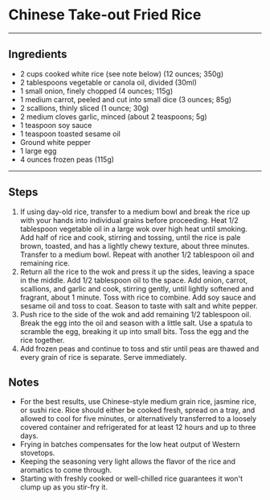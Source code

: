 # Chinese Take-out Fried Rice

---

## Ingredients

* 2 cups cooked white rice (see note below) (12 ounces; 350g)
* 2 tablespoons vegetable or canola oil, divided (30ml)
* 1 small onion, finely chopped (4 ounces; 115g)
* 1 medium carrot, peeled and cut into small dice (3 ounces; 85g)
* 2 scallions, thinly sliced (1 ounce; 30g)
* 2 medium cloves garlic, minced (about 2 teaspoons; 5g)
* 1 teaspoon soy sauce
* 1 teaspoon toasted sesame oil
* Ground white pepper
* 1 large egg
* 4 ounces frozen peas (115g)

---

## Steps

1.  If using day-old rice, transfer to a medium bowl and break the rice up with your hands into individual grains before proceeding. Heat 1/2 tablespoon vegetable oil in a large wok over high heat until smoking. Add half of rice and cook, stirring and tossing, until the rice is pale brown, toasted, and has a lightly chewy texture, about three minutes. Transfer to a medium bowl. Repeat with another 1/2 tablespoon oil and remaining rice.
2. Return all the rice to the wok and press it up the sides, leaving a space in the middle. Add 1/2 tablespoon oil to the space. Add onion, carrot, scallions, and garlic and cook, stirring gently, until lightly softened and fragrant, about 1 minute. Toss with rice to combine. Add soy sauce and sesame oil and toss to coat. Season to taste with salt and white pepper.
3. Push rice to the side of the wok and add remaining 1/2 tablespoon oil. Break the egg into the oil and season with a little salt. Use a spatula to scramble the egg, breaking it up into small bits. Toss the egg and the rice together.
4. Add frozen peas and continue to toss and stir until peas are thawed and every grain of rice is separate. Serve immediately.

## Notes
* For the best results, use Chinese-style medium grain rice, jasmine rice, or sushi rice. Rice should either be cooked fresh, spread on a tray, and allowed to cool for five minutes, or alternatively transferred to a loosely covered container and refrigerated for at least 12 hours and up to three days.
* Frying in batches compensates for the low heat output of Western stovetops.
* Keeping the seasoning very light allows the flavor of the rice and aromatics to come through.
* Starting with freshly cooked or well-chilled rice guarantees it won't clump up as you stir-fry it.
